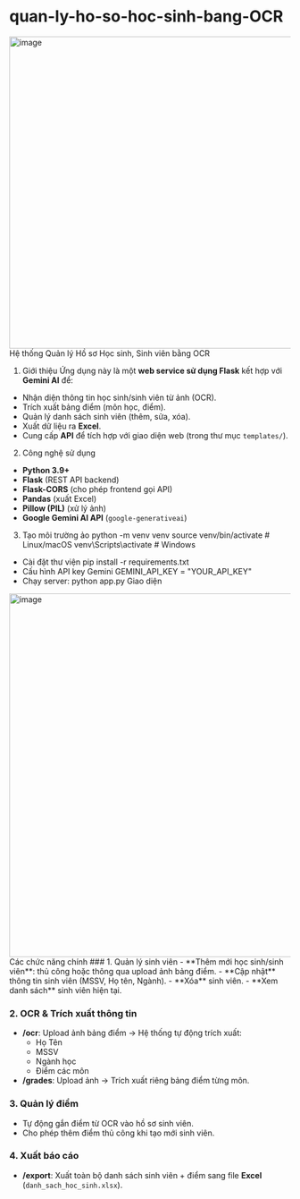# quan-ly-ho-so-hoc-sinh-bang-OCR
<img width="1616" height="558" alt="image" src="https://github.com/user-attachments/assets/33491f93-303b-4b2d-9849-d577509e568b" />
 Hệ thống Quản lý Hồ sơ Học sinh, Sinh viên bằng OCR 

1. Giới thiệu
Ứng dụng này là một **web service sử dụng Flask** kết hợp với **Gemini AI** để:
- Nhận diện thông tin học sinh/sinh viên từ ảnh (OCR).
- Trích xuất bảng điểm (môn học, điểm).
- Quản lý danh sách sinh viên (thêm, sửa, xóa).
- Xuất dữ liệu ra **Excel**.
- Cung cấp **API** để tích hợp với giao diện web (trong thư mục `templates/`).

2. Công nghệ sử dụng
- **Python 3.9+**
- **Flask** (REST API backend)
- **Flask-CORS** (cho phép frontend gọi API)
- **Pandas** (xuất Excel)
- **Pillow (PIL)** (xử lý ảnh)
- **Google Gemini AI API** (`google-generativeai`)

3. Tạo môi trường ảo
  python -m venv venv
source venv/bin/activate   # Linux/macOS
venv\Scripts\activate      # Windows
* Cài đặt thư viện
pip install -r requirements.txt
* Cấu hình API key Gemini
GEMINI_API_KEY = "YOUR_API_KEY"
* Chạy server: python app.py
Giao diện
<img width="1336" height="650" alt="image" src="https://github.com/user-attachments/assets/ef487b93-26aa-4d8a-8a7b-5d5f7e113306" />
Các chức năng chính
### 1. Quản lý sinh viên
- **Thêm mới học sinh/sinh viên**: thủ công hoặc thông qua upload ảnh bảng điểm.
- **Cập nhật** thông tin sinh viên (MSSV, Họ tên, Ngành).
- **Xóa** sinh viên.
- **Xem danh sách** sinh viên hiện tại.

### 2. OCR & Trích xuất thông tin
- **/ocr**: Upload ảnh bảng điểm → Hệ thống tự động trích xuất:
  - Họ Tên
  - MSSV
  - Ngành học
  - Điểm các môn
- **/grades**: Upload ảnh → Trích xuất riêng bảng điểm từng môn.

### 3. Quản lý điểm
- Tự động gắn điểm từ OCR vào hồ sơ sinh viên.
- Cho phép thêm điểm thủ công khi tạo mới sinh viên.

### 4. Xuất báo cáo
- **/export**: Xuất toàn bộ danh sách sinh viên + điểm sang file **Excel** (`danh_sach_hoc_sinh.xlsx`).



